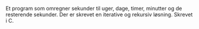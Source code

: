 Et program som omregner sekunder til uger, dage, timer, minutter og de resterende sekunder.
Der er skrevet en iterative og rekursiv løsning.
Skrevet i C.
